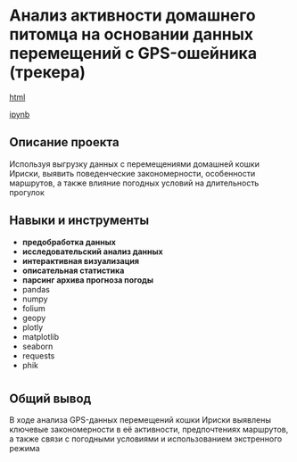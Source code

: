 # Анализ активности домашнего питомца на основании данных перемещений с GPS-ошейника (трекера)

<a id="myhref" href="https://github.com/olgakozlova92/Portfolio/blob/main/Petsee_Cat/petsee_iriska-5.html">html</a>

<a id="myhref" href="https://github.com/olgakozlova92/Portfolio/blob/main/Petsee_Cat/petsee_iriska.ipynb">ipynb</a> 


## Описание проекта

Используя выгрузку данных с перемещениями домашней кошки Ириски, выявить поведенческие закономерности, особенности маршрутов, а также влияние погодных условий на длительность прогулок


## Навыки и инструменты

- **предобработка данных**
- **исследовательский анализ данных**
- **интерактивная визуализация**
- **описательная статистика**
- **парсинг архива прогноза погоды**
- pandas
- numpy
- folium
- geopy
- plotly
- matplotlib
- seaborn
- requests
- phik

#

## Общий вывод

В ходе анализа GPS-данных перемещений кошки Ириски выявлены ключевые закономерности в её активности, предпочтениях маршрутов, а также связи с погодными условиями и использованием экстренного режима
